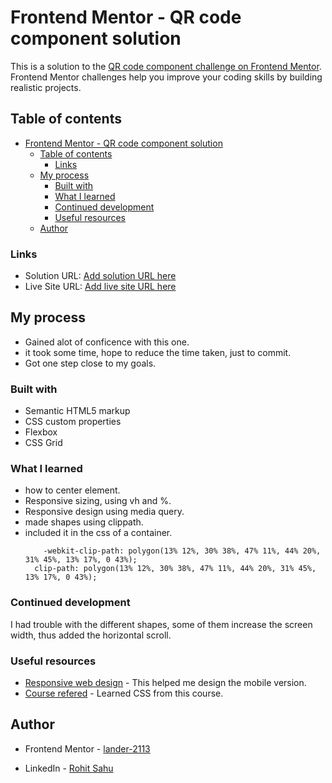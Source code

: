 # Frontend Mentor - QR code component solution

This is a solution to the [QR code component challenge on Frontend Mentor](https://www.frontendmentor.io/challenges/qr-code-component-iux_sIO_H). Frontend Mentor challenges help you improve your coding skills by building realistic projects. 

## Table of contents

- [Frontend Mentor - QR code component solution](#frontend-mentor---qr-code-component-solution)
  - [Table of contents](#table-of-contents)
    - [Links](#links)
  - [My process](#my-process)
    - [Built with](#built-with)
    - [What I learned](#what-i-learned)
    - [Continued development](#continued-development)
    - [Useful resources](#useful-resources)
  - [Author](#author)

### Links

- Solution URL: [Add solution URL here](https://your-solution-url.com)
- Live Site URL: [Add live site URL here](https://your-live-site-url.com)

## My process
- Gained alot of conficence with this one.
- it took some time, hope to reduce the time taken, just to commit.
- Got one step close to my goals.

### Built with

- Semantic HTML5 markup
- CSS custom properties
- Flexbox
- CSS Grid

### What I learned

- how to center element.
- Responsive sizing, using vh and %.
- Responsive design using media query.
- made shapes using clippath.
- included it in the css of a container.
  ```
      -webkit-clip-path: polygon(13% 12%, 30% 38%, 47% 11%, 44% 20%, 31% 45%, 13% 17%, 0 43%);
    clip-path: polygon(13% 12%, 30% 38%, 47% 11%, 44% 20%, 31% 45%, 13% 17%, 0 43%);

  ```

### Continued development

I had trouble with the different shapes, some of them increase the screen width, thus added the horizontal scroll.

### Useful resources

- [Responsive web design](https://www.w3schools.com/css/css_rwd_mediaqueries.asp) - This helped me design the mobile version.
- [Course refered](https://www.youtube.com/watch?v=MSICFljRcb4&t=18610s) - Learned CSS from this course.

## Author
- Frontend Mentor - [lander-2113](https://www.frontendmentor.io/profile/yourusername)

- LinkedIn - [Rohit Sahu](www.linkedin.com/in/rohit-sahu-8526a9193)

